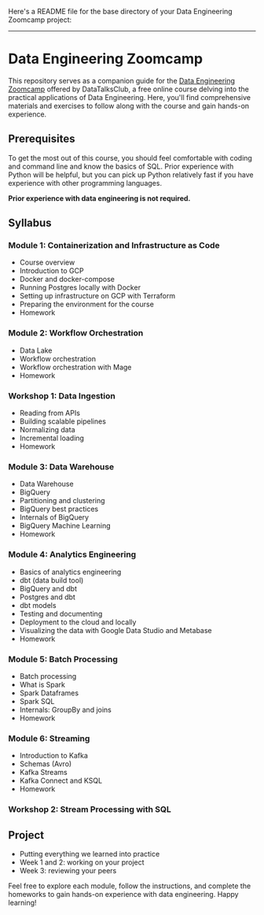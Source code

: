 Here's a README file for the base directory of your Data Engineering Zoomcamp project:

---

# Data Engineering Zoomcamp

This repository serves as a companion guide for the [Data Engineering Zoomcamp](https://github.com/DataTalksClub/data-engineering-zoomcamp) offered by DataTalksClub, a free online course delving into the practical applications of Data Engineering. Here, you'll find comprehensive materials and exercises to follow along with the course and gain hands-on experience.

## Prerequisites

To get the most out of this course, you should feel comfortable with coding and command line and know the basics of SQL. Prior experience with Python will be helpful, but you can pick up Python relatively fast if you have experience with other programming languages.

**Prior experience with data engineering is not required.**

## Syllabus

### Module 1: Containerization and Infrastructure as Code
- Course overview
- Introduction to GCP
- Docker and docker-compose
- Running Postgres locally with Docker
- Setting up infrastructure on GCP with Terraform
- Preparing the environment for the course
- Homework

### Module 2: Workflow Orchestration
- Data Lake
- Workflow orchestration
- Workflow orchestration with Mage
- Homework

### Workshop 1: Data Ingestion
- Reading from APIs
- Building scalable pipelines
- Normalizing data
- Incremental loading
- Homework

### Module 3: Data Warehouse
- Data Warehouse
- BigQuery
- Partitioning and clustering
- BigQuery best practices
- Internals of BigQuery
- BigQuery Machine Learning
- Homework

### Module 4: Analytics Engineering
- Basics of analytics engineering
- dbt (data build tool)
- BigQuery and dbt
- Postgres and dbt
- dbt models
- Testing and documenting
- Deployment to the cloud and locally
- Visualizing the data with Google Data Studio and Metabase
- Homework

### Module 5: Batch Processing
- Batch processing
- What is Spark
- Spark Dataframes
- Spark SQL
- Internals: GroupBy and joins
- Homework

### Module 6: Streaming
- Introduction to Kafka
- Schemas (Avro)
- Kafka Streams
- Kafka Connect and KSQL
- Homework

### Workshop 2: Stream Processing with SQL

## Project
- Putting everything we learned into practice
- Week 1 and 2: working on your project
- Week 3: reviewing your peers

Feel free to explore each module, follow the instructions, and complete the homeworks to gain hands-on experience with data engineering. Happy learning!